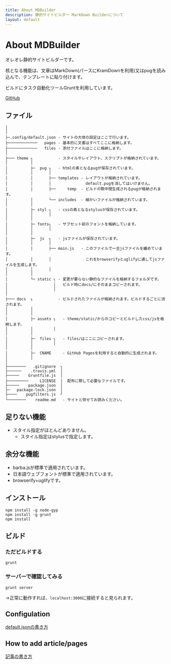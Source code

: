 ```yaml
---
title: About MDBuilder
description: 静的サイトビルダー MarkDown Builderについて
layout: default
---
```

# About MDBuilder

オレオレ静的サイトビルダーです。

核となる機能は、文章はMarkDown(パースにKramDownを利用)又はpugを読み込んで、テンプレートに貼り付けます。

ビルドにタスク自動化ツールGruntを利用しています。

[GitHub](https://github.com/tamaina/tamaina.github.io)

## ファイル
```
│ 
│
├─.config/default.json - サイトの大体の設定はここで行います。
├─────────────   pages - 基本的に文書はすべてここに格納します。
├─────────────   files - 添付ファイルはここに格納します。
│
├─── theme ┐           - スタイルやレイアウト、スクリプトが格納されています。
│          │
│          ├─  pug ┐   - htmlの素となるpugが保存されています。
│          │       │
│          │       ├── templates - レイアウトが格納されています。
│          │       │               default.pugを消してはいけません。
│          │       ├──     temp  - ビルドの際中間生成されるpugが格納されます。
│          │       └── includes  - 細かいファイルが格納されています。
│          │
│          ├─ styl ┐   - cssの素となるstylusが保存されています。
│          │       │
│          │
│          ├─ fonts┐   - サブセット前のフォントを格納しています。
│          │       │
│          │
│          ├─  js  ┐   - jsファイルが保存されています。
│          │       │
│          │       ├── main.js   - このファイルで一旦jsファイルを纏めています。
│          │       │               これをbrowserifyとuglifyに通してjsファイルを生成します。
│          │       │
│          │
│          └─ static ┐ - 変更が要らない静的なファイルを格納するフォルダです。
│                    │   ビルド時にdocs/にそのままコピーされます。
│                    │
│
├─── docs  ┐           - ビルドされたファイルが格納されます。ビルドするごとに消されます。
│          │
│          │
│          ├─ assets ┐   - theme/static/からのコピーとビルドしたcss/jsを格納します。
│          │         │
│          │
│          ├─  files ┐   - files/はここにコピーされます。
│          │         │
│          │         
│          ├─  CNAME     - GitHub Pagesを利用すると自動的に生成されます。
│          │
│
├────────   .gitignore  ┐
├──────    .travis.yml  │
├─────    Gruntfile.js  │
├─────────     LICENSE  │  配布に際して必要なファイルです。
├─────    package.json  │
├─   package-lock.json  │
├────    pugfilters.js  ┘
└────────    readme.md   - サイトと併せてお読みください。
```

## 足りない機能

- スタイル指定がほとんどありません。
  * スタイル指定はstylusで指定します。

## 余分な機能

- barba.jsが標準で適用されています。
- 日本語ウェブフォントが標準で適用されています。
- browserify+uglifyです。

## インストール

```
npm install -g node-gyp
npm install -g grunt
npm install
```

## ビルド

### ただビルドする

```
grunt
```

### サーバーで確認してみる

```
grunt server
```

→正常に動作すれば、`localhost:3000`に接続すると見られます。

## Configulation

[default.jsonの書き方](./configulation)

## How to add article/pages

[記事の書き方](./howtowrite)